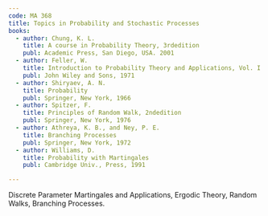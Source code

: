 ```yaml
---
code: MA 368
title: Topics in Probability and Stochastic Processes
books:
  - author: Chung, K. L.
    title: A course in Probability Theory, 3rdedition
    publ: Academic Press, San Diego, USA. 2001
  - author: Feller, W.
    title: Introduction to Probability Theory and Applications, Vol. I & II, 22ndedition
    publ: John Wiley and Sons, 1971
  - author: Shiryaev, A. N.
    title: Probability
    publ: Springer, New York, 1966
  - author: Spitzer, F.
    title: Principles of Random Walk, 2ndedition
    publ: Springer, New York, 1976
  - author: Athreya, K. B., and Ney, P. E.
    title: Branching Processes
    publ: Springer, New York, 1972
  - author: Williams, D.
    title: Probability with Martingales
    publ: Cambridge Univ., Press, 1991

---
```


Discrete Parameter Martingales and Applications, Ergodic Theory, Random Walks,
Branching Processes.
 
